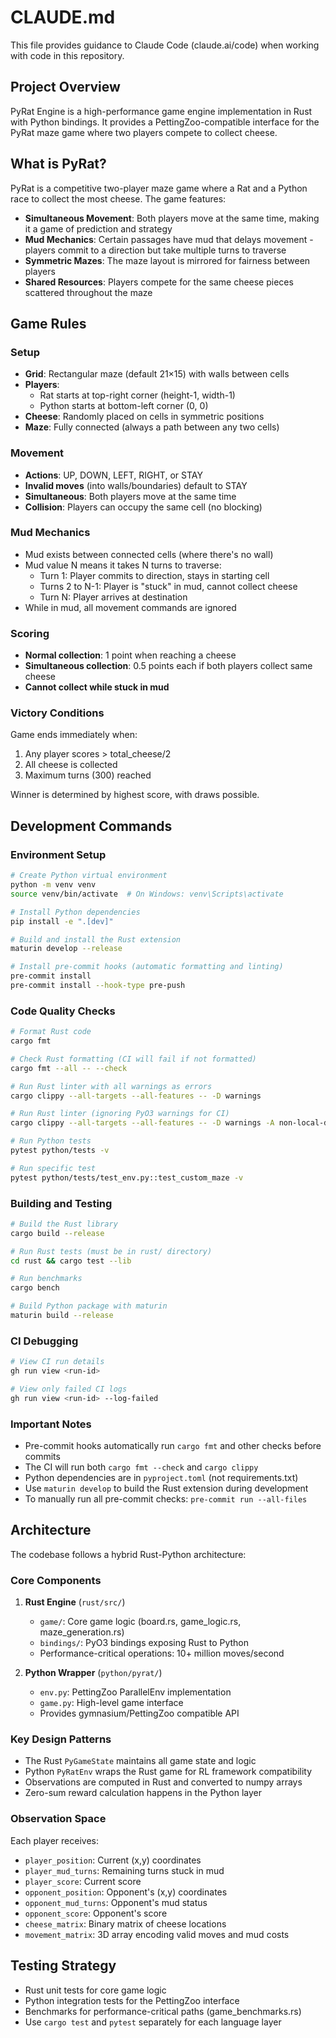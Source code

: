 # CLAUDE.md

This file provides guidance to Claude Code (claude.ai/code) when working with code in this repository.

## Project Overview

PyRat Engine is a high-performance game engine implementation in Rust with Python bindings. It provides a PettingZoo-compatible interface for the PyRat maze game where two players compete to collect cheese.

## What is PyRat?

PyRat is a competitive two-player maze game where a Rat and a Python race to collect the most cheese. The game features:

- **Simultaneous Movement**: Both players move at the same time, making it a game of prediction and strategy
- **Mud Mechanics**: Certain passages have mud that delays movement - players commit to a direction but take multiple turns to traverse
- **Symmetric Mazes**: The maze layout is mirrored for fairness between players
- **Shared Resources**: Players compete for the same cheese pieces scattered throughout the maze

## Game Rules

### Setup
- **Grid**: Rectangular maze (default 21×15) with walls between cells
- **Players**:
  - Rat starts at top-right corner (height-1, width-1)
  - Python starts at bottom-left corner (0, 0)
- **Cheese**: Randomly placed on cells in symmetric positions
- **Maze**: Fully connected (always a path between any two cells)

### Movement
- **Actions**: UP, DOWN, LEFT, RIGHT, or STAY
- **Invalid moves** (into walls/boundaries) default to STAY
- **Simultaneous**: Both players move at the same time
- **Collision**: Players can occupy the same cell (no blocking)

### Mud Mechanics
- Mud exists between connected cells (where there's no wall)
- Mud value N means it takes N turns to traverse:
  - Turn 1: Player commits to direction, stays in starting cell
  - Turns 2 to N-1: Player is "stuck" in mud, cannot collect cheese
  - Turn N: Player arrives at destination
- While in mud, all movement commands are ignored

### Scoring
- **Normal collection**: 1 point when reaching a cheese
- **Simultaneous collection**: 0.5 points each if both players collect same cheese
- **Cannot collect while stuck in mud**

### Victory Conditions
Game ends immediately when:
1. Any player scores > total_cheese/2
2. All cheese is collected
3. Maximum turns (300) reached

Winner is determined by highest score, with draws possible.

## Development Commands

### Environment Setup
```bash
# Create Python virtual environment
python -m venv venv
source venv/bin/activate  # On Windows: venv\Scripts\activate

# Install Python dependencies
pip install -e ".[dev]"

# Build and install the Rust extension
maturin develop --release

# Install pre-commit hooks (automatic formatting and linting)
pre-commit install
pre-commit install --hook-type pre-push
```

### Code Quality Checks
```bash
# Format Rust code
cargo fmt

# Check Rust formatting (CI will fail if not formatted)
cargo fmt --all -- --check

# Run Rust linter with all warnings as errors
cargo clippy --all-targets --all-features -- -D warnings

# Run Rust linter (ignoring PyO3 warnings for CI)
cargo clippy --all-targets --all-features -- -D warnings -A non-local-definitions

# Run Python tests
pytest python/tests -v

# Run specific test
pytest python/tests/test_env.py::test_custom_maze -v
```

### Building and Testing
```bash
# Build the Rust library
cargo build --release

# Run Rust tests (must be in rust/ directory)
cd rust && cargo test --lib

# Run benchmarks
cargo bench

# Build Python package with maturin
maturin build --release
```

### CI Debugging
```bash
# View CI run details
gh run view <run-id>

# View only failed CI logs
gh run view <run-id> --log-failed
```

### Important Notes
- Pre-commit hooks automatically run `cargo fmt` and other checks before commits
- The CI will run both `cargo fmt --check` and `cargo clippy`
- Python dependencies are in `pyproject.toml` (not requirements.txt)
- Use `maturin develop` to build the Rust extension during development
- To manually run all pre-commit checks: `pre-commit run --all-files`

## Architecture

The codebase follows a hybrid Rust-Python architecture:

### Core Components
1. **Rust Engine** (`rust/src/`)
   - `game/`: Core game logic (board.rs, game_logic.rs, maze_generation.rs)
   - `bindings/`: PyO3 bindings exposing Rust to Python
   - Performance-critical operations: 10+ million moves/second

2. **Python Wrapper** (`python/pyrat/`)
   - `env.py`: PettingZoo ParallelEnv implementation
   - `game.py`: High-level game interface
   - Provides gymnasium/PettingZoo compatible API

### Key Design Patterns
- The Rust `PyGameState` maintains all game state and logic
- Python `PyRatEnv` wraps the Rust game for RL framework compatibility
- Observations are computed in Rust and converted to numpy arrays
- Zero-sum reward calculation happens in the Python layer

### Observation Space
Each player receives:
- `player_position`: Current (x,y) coordinates
- `player_mud_turns`: Remaining turns stuck in mud
- `player_score`: Current score
- `opponent_position`: Opponent's (x,y) coordinates
- `opponent_mud_turns`: Opponent's mud status
- `opponent_score`: Opponent's score
- `cheese_matrix`: Binary matrix of cheese locations
- `movement_matrix`: 3D array encoding valid moves and mud costs

## Testing Strategy

- Rust unit tests for core game logic
- Python integration tests for the PettingZoo interface
- Benchmarks for performance-critical paths (game_benchmarks.rs)
- Use `cargo test` and `pytest` separately for each language layer
